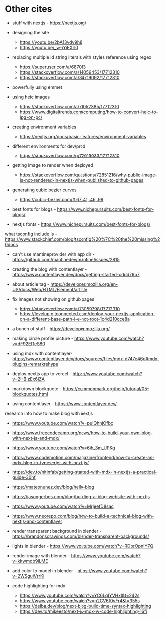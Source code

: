 # Other cites

- stuff with nextjs - https://nextjs.org/

- designing the site

  - https://youtu.be/2bA13vdv9h8
  - https://youtu.be/_w-iYiEXrl0

- replacing multiple id string literals with styles reference using regex

  - https://superuser.com/a/687013
  - https://stackoverflow.com/a/14059453/17712310
  - https://stackoverflow.com/a/34719092/17712310

- powerfully using emmet

- using heic images

  - https://stackoverflow.com/a/71052385/17712310
  - https://www.digitaltrends.com/computing/how-to-convert-heic-to-jpg-on-pc/

- creating environment variables

  - https://nextjs.org/docs/basic-features/environment-variables

- different environments for dev/prod

  - https://stackoverflow.com/q/72615033/17712310

- getting image to render when deployed

  - https://stackoverflow.com/questions/72851216/why-public-image-is-not-rendered-in-nextjs-when-published-to-github-pages

- generating cubic bezier curves

  - https://cubic-bezier.com/#.67,.41,.46,.99

- best fonts for blogs - https://www.nichepursuits.com/best-fonts-for-blogs/
- nextjs fonts - https://www.nichepursuits.com/best-fonts-for-blogs/

what tsconfig include is - https://www.stackchief.com/blog/tsconfig%20%7C%20the%20missing%20docs

- can't use mantineprovider with app dir - https://github.com/mantinedev/mantine/issues/2815

- creating the blog with contentlayer - https://www.contentlayer.dev/docs/getting-started-cddd76b7

- about article tag - https://developer.mozilla.org/en-US/docs/Web/HTML/Element/article

- fix images not showing on github pages

  - https://stackoverflow.com/a/73059798/17712310
  - https://levelup.gitconnected.com/deploy-your-nextjs-application-on-a-different-base-path-i-e-not-root-1c4d210cce8a

- a bunch of stuff - https://developer.mozilla.org/

- making circle profile picture - https://www.youtube.com/watch?v=dF92Ef1eS80

- using mdx with contentlayer- https://www.contentlayer.dev/docs/sources/files/mdx-d747e46d#mdx-plugins-remarkrehype

- deploy nextjs app to vercel - https://www.youtube.com/watch?v=2HBIzEx6IZA

- markdown blockquote - https://commonmark.org/help/tutorial/05-blockquotes.html

- using contentlayer - https://www.contentlayer.dev/

research into how to make blog with nextjs

- https://www.youtube.com/watch?v=puIQhnjOfbc
- https://www.freecodecamp.org/news/how-to-build-your-own-blog-with-next-js-and-mdx/
- https://www.youtube.com/watch?v=6ih_3m_UPKg
- https://www.codemotion.com/magazine/frontend/how-to-create-an-mdx-blog-in-typescript-with-next-js/
- https://dev.to/nitinfab/getting-started-with-mdx-in-nextjs-a-practical-guide-30hf
- https://mateonunez.dev/blog/hello-blog
- https://jasongerbes.com/blog/building-a-blog-website-with-nextjs
- https://www.youtube.com/watch?v=MrjeefD8sac
- https://www.neorepo.com/blog/how-to-build-a-technical-blog-with-nextjs-and-contentlayer

- render transparent background in blender - https://brandonsdrawings.com/blender-transparent-backgrounds/

- lights in blender - https://www.youtube.com/watch?v=RDbrOpnIY7Q
- render image with blender - https://www.youtube.com/watch?v=kkwmdb9iLME
- add color to model in blender - https://www.youtube.com/watch?v=2WSguIVrrKI

- code highlighting for mdx
  - https://www.youtube.com/watch?v=YC6LqIYVHxI&t=242s
  - https://www.youtube.com/watch?v=n2CV6f0vFr4&t=355s
  - https://delba.dev/blog/next-blog-build-time-syntax-highlighting
  - https://dev.to/mikeesto/next-js-mdx-w-code-highlighting-16fi
